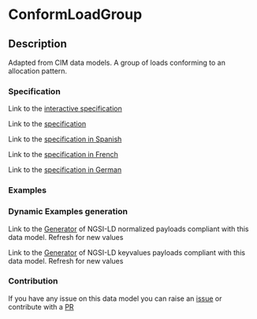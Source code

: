 # ConformLoadGroup

## Description 

Adapted from CIM data models. A group of loads conforming to an allocation pattern.
### Specification

Link to the [interactive specification](https://swagger.lab.fiware.org/?url=https://smart-data-models.github.io/dataModel.EnergyCIM/ConformLoadGroup/swagger.yaml)

Link to the [specification](https://smart-data-models.github.io/dataModel.EnergyCIM/ConformLoadGroup/doc/spec.md)

Link to the [specification in Spanish](https://smart-data-models.github.io/dataModel.EnergyCIM/ConformLoadGroup/doc/spec_ES.md)

Link to the [specification in French](https://smart-data-models.github.io/dataModel.EnergyCIM/ConformLoadGroup/doc/spec_FR.md)

Link to the [specification in German](https://smart-data-models.github.io/dataModel.EnergyCIM/ConformLoadGroup/doc/spec_DE.md)
### Examples
### Dynamic Examples generation

Link to the [Generator](https://smartdatamodels.org/extra/ngsi-ld_generator_v0.92.php?schemaUrl=https://raw.githubusercontent.com/smart-data-models/dataModel.EnergyCIM/master/ConformLoadGroup/schema.json&email=info@smartdatamodels.org) of NGSI-LD normalized payloads compliant with this data model. Refresh for new values

Link to the [Generator](https://smartdatamodels.org/extra/ngsi-ld_generator_keyvalues_v0.92.php?schemaUrl=https://raw.githubusercontent.com/smart-data-models/dataModel.EnergyCIM/master/ConformLoadGroup/schema.json&email=info@smartdatamodels.org) of NGSI-LD keyvalues payloads compliant with this data model. Refresh for new values
### Contribution

 If you have any issue on this data model you can raise an [issue](https://github.com/smart-data-models/dataModel.EnergyCIM/issues)  or contribute with a [PR](https://github.com/smart-data-models/dataModel.EnergyCIM/pulls)